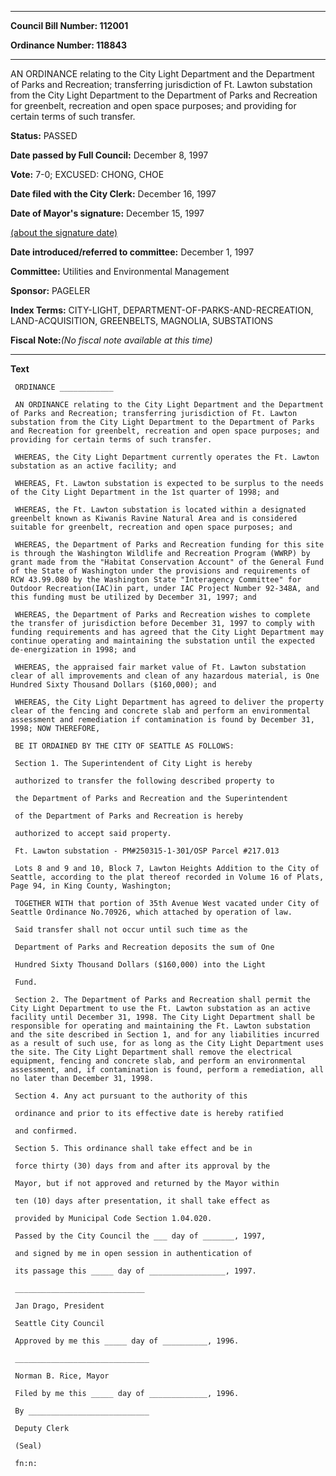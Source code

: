 

********

**Council Bill Number: 112001**
   
**Ordinance Number: 118843**
********

 AN ORDINANCE relating to the City Light Department and the Department of Parks and Recreation; transferring jurisdiction of Ft. Lawton substation from the City Light Department to the Department of Parks and Recreation for greenbelt, recreation and open space purposes; and providing for certain terms of such transfer.

**Status:** PASSED
   
**Date passed by Full Council:** December 8, 1997
   
**Vote:** 7-0; EXCUSED: CHONG, CHOE
   
**Date filed with the City Clerk:** December 16, 1997
   
**Date of Mayor's signature:** December 15, 1997
   
[(about the signature date)](/~public/approvaldate.htm)
   
   
   
**Date introduced/referred to committee:** December 1, 1997
   
**Committee:** Utilities and Environmental Management
   
**Sponsor:** PAGELER
   
   
**Index Terms:** CITY-LIGHT, DEPARTMENT-OF-PARKS-AND-RECREATION, LAND-ACQUISITION, GREENBELTS, MAGNOLIA, SUBSTATIONS

**Fiscal Note:**_(No fiscal note available at this time)_

********

**Text**
   
```
 ORDINANCE ____________

 AN ORDINANCE relating to the City Light Department and the Department of Parks and Recreation; transferring jurisdiction of Ft. Lawton substation from the City Light Department to the Department of Parks and Recreation for greenbelt, recreation and open space purposes; and providing for certain terms of such transfer.

 WHEREAS, the City Light Department currently operates the Ft. Lawton substation as an active facility; and

 WHEREAS, Ft. Lawton substation is expected to be surplus to the needs of the City Light Department in the 1st quarter of 1998; and

 WHEREAS, the Ft. Lawton substation is located within a designated greenbelt known as Kiwanis Ravine Natural Area and is considered suitable for greenbelt, recreation and open space purposes; and

 WHEREAS, the Department of Parks and Recreation funding for this site is through the Washington Wildlife and Recreation Program (WWRP) by grant made from the "Habitat Conservation Account" of the General Fund of the State of Washington under the provisions and requirements of RCW 43.99.080 by the Washington State "Interagency Committee" for Outdoor Recreation(IAC)in part, under IAC Project Number 92-348A, and this funding must be utilized by December 31, 1997; and

 WHEREAS, the Department of Parks and Recreation wishes to complete the transfer of jurisdiction before December 31, 1997 to comply with funding requirements and has agreed that the City Light Department may continue operating and maintaining the substation until the expected de-energization in 1998; and

 WHEREAS, the appraised fair market value of Ft. Lawton substation clear of all improvements and clean of any hazardous material, is One Hundred Sixty Thousand Dollars ($160,000); and

 WHEREAS, the City Light Department has agreed to deliver the property clear of the fencing and concrete slab and perform an environmental assessment and remediation if contamination is found by December 31, 1998; NOW THEREFORE,

 BE IT ORDAINED BY THE CITY OF SEATTLE AS FOLLOWS:

 Section 1. The Superintendent of City Light is hereby

 authorized to transfer the following described property to

 the Department of Parks and Recreation and the Superintendent

 of the Department of Parks and Recreation is hereby

 authorized to accept said property.

 Ft. Lawton substation - PM#250315-1-301/OSP Parcel #217.013

 Lots 8 and 9 and 10, Block 7, Lawton Heights Addition to the City of Seattle, according to the plat thereof recorded in Volume 16 of Plats, Page 94, in King County, Washington;

 TOGETHER WITH that portion of 35th Avenue West vacated under City of Seattle Ordinance No.70926, which attached by operation of law.

 Said transfer shall not occur until such time as the

 Department of Parks and Recreation deposits the sum of One

 Hundred Sixty Thousand Dollars ($160,000) into the Light

 Fund.

 Section 2. The Department of Parks and Recreation shall permit the City Light Department to use the Ft. Lawton substation as an active facility until December 31, 1998. The City Light Department shall be responsible for operating and maintaining the Ft. Lawton substation and the site described in Section 1, and for any liabilities incurred as a result of such use, for as long as the City Light Department uses the site. The City Light Department shall remove the electrical equipment, fencing and concrete slab, and perform an environmental assessment, and, if contamination is found, perform a remediation, all no later than December 31, 1998.

 Section 4. Any act pursuant to the authority of this

 ordinance and prior to its effective date is hereby ratified

 and confirmed.

 Section 5. This ordinance shall take effect and be in

 force thirty (30) days from and after its approval by the

 Mayor, but if not approved and returned by the Mayor within

 ten (10) days after presentation, it shall take effect as

 provided by Municipal Code Section 1.04.020.

 Passed by the City Council the ___ day of _______, 1997,

 and signed by me in open session in authentication of

 its passage this _____ day of _________________, 1997.

 _____________________________

 Jan Drago, President

 Seattle City Council

 Approved by me this _____ day of __________, 1996.

 ______________________________

 Norman B. Rice, Mayor

 Filed by me this _____ day of _____________, 1996.

 By ___________________________

 Deputy Clerk

 (Seal)

 fn:n:

```
